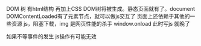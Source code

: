 DOM 树 有html结构 再加上CSS DOM树将被生成。静态页面就有了。document  DOMContentLoaded有了元素节点，就可以做js交互了
页面上还依赖于其他的一些资源 js，阻塞下载，img 是网页性能的杀手
window.onload 此时写js 就晚了

如果不等事件的发生  js操作有可能无效